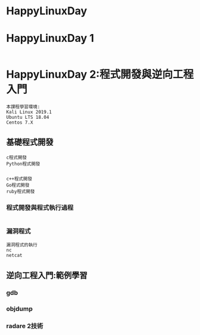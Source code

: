 # HappyLinuxDay


# HappyLinuxDay 1
```

```

# HappyLinuxDay 2:程式開發與逆向工程入門
```
本課程學習環境:
Kali Linux 2019.1
Ubuntu LTS 18.04
Centos 7.X
```

## 基礎程式開發
```
c程式開發
Python程式開發
```
### 
```
c++程式開發
Go程式開發
ruby程式開發
```

### 程式開發與程式執行過程
```

```

### 漏洞程式
```
漏洞程式的執行
nc 
netcat
```
## 逆向工程入門:範例學習

### gdb

### objdump

### radare 2技術
